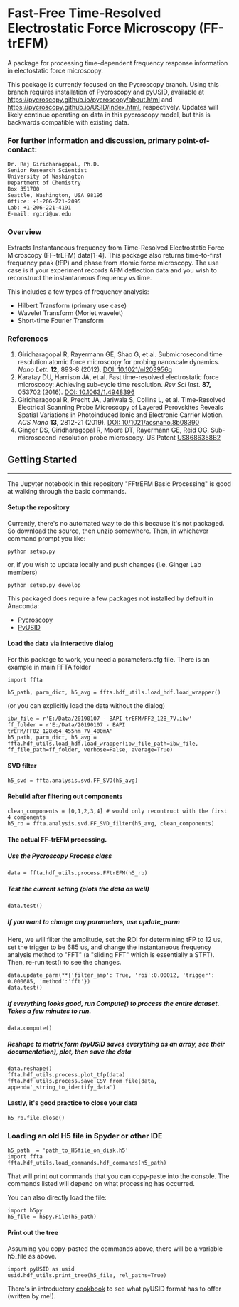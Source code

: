 # Fast-Free Time-Resolved Electrostatic Force Microscopy (FF-trEFM)
A package for processing time-dependent frequency response information in electostatic force microscopy.

This package is currently focused on the Pycroscopy branch. Using this branch requires installation of Pycroscopy and pyUSID, available at https://pycroscopy.github.io/pycroscopy/about.html and https://pycroscopy.github.io/USID/index.html, respectively. Updates will likely continue operating on data in this pycroscopy model, but this is backwards compatible with existing data.

### For further information and discussion, primary point-of-contact:
```
Dr. Raj Giridharagopal, Ph.D.
Senior Research Scientist
University of Washington
Department of Chemistry
Box 351700
Seattle, Washington, USA 98195
Office: +1-206-221-2095
Lab: +1-206-221-4191
E-mail: rgiri@uw.edu
```

### Overview
Extracts Instantaneous frequency from  Time-Resolved Electrostatic Force Microscopy (FF-trEFM) data[1-4]. This package also returns time-to-first frequency peak (tFP) and phase from atomic force microscopy. The use case is if your experiment records AFM deflection data and you wish to reconstruct the instantaneous frequency vs time.

This includes a few types of frequency analysis:
* Hilbert Transform (primary use case) 
* Wavelet Transform (Morlet wavelet)
* Short-time Fourier Transform

### References
1. Giridharagopal R, Rayermann GE, Shao G, et al. Submicrosecond time resolution atomic force microscopy for probing nanoscale dynamics. *Nano Lett.* **12,** 893-8 (2012). [DOI: 10.1021/nl203956q](http://dx.doi.org/10.1021/nl203956q)
2. Karatay DU, Harrison JA, et al. Fast time-resolved electrostatic force microscopy: Achieving sub-cycle time resolution. *Rev Sci Inst.* **87,** 053702 (2016). [DOI: 10.1063/1.4948396](http://dx.doi.org/10.1063/1.4948396)
3. Giridharagopal R, Precht JA, Jariwala S, Collins L, et al. Time-Resolved Electrical Scanning Probe Microscopy of Layered Perovskites Reveals Spatial Variations in Photoinduced Ionic and Electronic Carrier Motion. *ACS Nano* **13,** 2812-21 (2019). [DOI: 10/1021/acsnano.8b08390](http://dx.doi.org/10.1021/acsnano.8b08390)
4. Ginger DS, Giridharagopal R, Moore DT, Rayermann GE, Reid OG. Sub-microsecond-resolution probe microscopy. US Patent [US8686358B2](https://patents.google.com/patent/US8686358)

## Getting Started 
------------------
The Jupyter notebook in this repository "FFtrEFM Basic Processing" is good at walking through the basic commands.

#### Setup the repository

Currently, there's no automated way to do this because it's not packaged. So download the source, then unzip somewhere. Then, in whichever command prompt you like:
```
python setup.py
```
or, if you wish to update locally and push changes (i.e. Ginger Lab members)
```
python setup.py develop
```
This packaged does require a few packages not installed by default in Anaconda:
* [Pycroscopy](https://pycroscopy.github.io/pyUSID/about.html) 
* [PyUSID](https://pycroscopy.github.io/pyUSID/about.html) 

#### Load the data via interactive dialog
For this package to work, you need a parameters.cfg file. There is an example in main FFTA folder
```
import ffta

h5_path, parm_dict, h5_avg = ffta.hdf_utils.load_hdf.load_wrapper()
```

(or you can explicitly load the data without the dialog)
```
ibw_file = r'E:/Data/20190107 - BAPI trEFM/FF2_128_7V.ibw'
ff_folder = r'E:/Data/20190107 - BAPI trEFM/FF02_128x64_455nm_7V_400mA'
h5_path, parm_dict, h5_avg = ffta.hdf_utils.load_hdf.load_wrapper(ibw_file_path=ibw_file, ff_file_path=ff_folder, verbose=False, average=True)
```

#### SVD filter
```
h5_svd = ffta.analysis.svd.FF_SVD(h5_avg)
```
#### Rebuild after filtering out components
```
clean_components = [0,1,2,3,4] # would only recontruct with the first 4 components
h5_rb = ffta.analysis.svd.FF_SVD_filter(h5_avg, clean_components)
```

#### The actual FF-trEFM processing.
##### Use the Pycroscopy Process class
```
data = ffta.hdf_utils.process.FFtrEFM(h5_rb)
```

##### Test the current setting (plots the data as well)
```
data.test()
```

##### If you want to change any parameters, use update_parm

Here, we will filter the amplitude, set the ROI for determining tFP to 12 us, set the trigger to be 685 us, and change the instantaneous frequency analysis method to "FFT" (a "sliding FFT" which is essentially a STFT). Then, re-run test() to see the changes.
```
data.update_parm(**{'filter_amp': True, 'roi':0.00012, 'trigger': 0.000685, 'method':'fft'})
data.test()
```

##### If everything looks good, run Compute() to process the entire dataset. Takes a few minutes to run.
```
data.compute()
```

##### Reshape to matrix form (pyUSID saves everything as an array, see their documentation), plot, then save the data
```
data.reshape()
ffta.hdf_utils.process.plot_tfp(data)
ffta.hdf_utils.process.save_CSV_from_file(data, append='_string_to_identify_data')
```

#### Lastly, it's good practice to close your data
```
h5_rb.file.close()
```

### Loading an old H5 file in Spyder or other IDE
```
h5_path  = 'path_to_H5file_on_disk.h5'
import ffta
ffta.hdf_utils.load_commands.hdf_commands(h5_path)
```
That will print out commands that you can copy-paste into the console. The commands listed will depend on what processing has occurred. 

You can also directly load the file:
```
import h5py
h5_file = h5py.File(h5_path)
```

#### Print out the tree

Assuming you copy-pasted the commands above, there will be a variable h5_file as above.
```
import pyUSID as usid
usid.hdf_utils.print_tree(h5_file, rel_paths=True)
```
There's in introductory [cookbook](https://pycroscopy.github.io/pyUSID/auto_examples/beginner/plot_ten_mins_pyusid.html) to see what pyUSID format has to offer (written by me!). 
